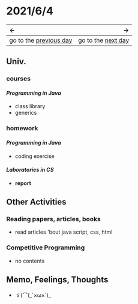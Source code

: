 # 2021/6/4
|←|→|
|:---|---:|
go to the [previous day](./3rd.md) | go to the [next day](./5th.md)

## Univ.
### courses
#### *Programming in Java*
- class library
- generics

### homework
#### *Programming in Java*
- coding exercise

#### *Laboratories in CS*
- **report**

## Other Activities

### Reading papers, articles, books
- read articles 'bout java script, css, html

### Competitive Programming
- no contents

## Memo, Feelings, Thoughts
- ゞ(⌒(\_´×ω×`)\_
